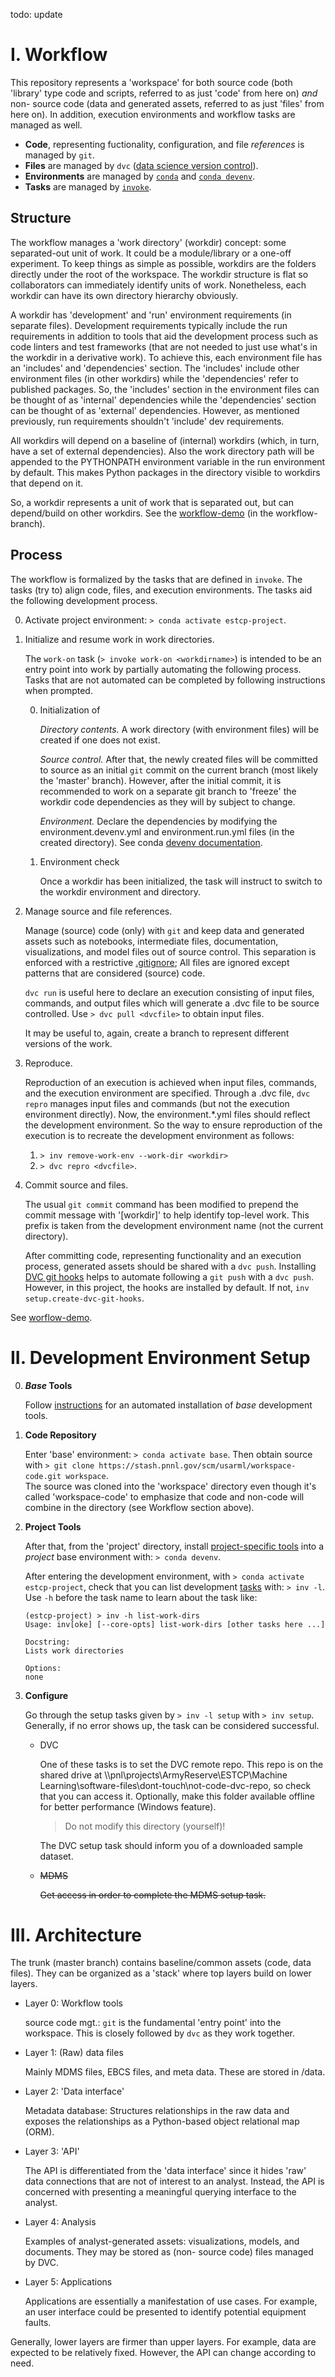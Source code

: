 todo: update

# I. Workflow

This repository represents a 'workspace' for both source code (both 'library' type code and scripts, referred to as just 'code' from here on) _and_ non- source code (data and generated assets, referred to as just 'files' from here on).
In addition, execution environments and workflow tasks are managed as well.

* **Code**, representing fuctionality, configuration, and file _references_ is managed by `git`.
* **Files** are managed by `dvc` ([data science version control](http://dvc.org)).
* **Environments** are managed by [`conda`](https://docs.conda.io) and [`conda devenv`](https://conda-devenv.readthedocs.io).
* **Tasks** are managed by [`invoke`](http://docs.pyinvoke.org).

## Structure

The workflow manages a 'work directory' (workdir) concept: some separated-out unit of work.
It could be a module/library or a one-off experiment.
To keep things as simple as possible, workdirs are the folders directly under the root of the workspace.
The workdir structure is flat so collaborators can immediately identify units of work.
Nonetheless, each workdir can have its own directory hierarchy obviously.

A workdir has 'development' and 'run' environment requirements (in separate files).
Development requirements typically include the run requirements in addition to tools that aid the development process such as code linters and test frameworks (that are not needed to just use what's in the workdir in a derivative work).
To achieve this, each environment file has an 'includes' and 'dependencies' section.
The 'includes' include other environment files (in other workdirs) while the 'dependencies' refer to published packages.
So, the 'includes' section in the environment files can be thought of as 'internal' dependencies
while the 'dependencies' section can be thought of as 'external' dependencies.
However, as mentioned previously, run requirements shouldn't 'include' dev requirements.

All workdirs will depend on a baseline of (internal) workdirs (which, in turn, have a set of external dependencies).
Also the work directory path will be appended to the PYTHONPATH environment variable in the run environment by default.
This makes Python packages in the directory visible to workdirs that depend on it.

So, a workdir represents a unit of work that is separated out, but can depend/build on other workdirs.
See the [workflow-demo](./workflow-demo/readme.md) (in the workflow-branch).

## Process

The workflow is formalized by the tasks that are defined in `invoke`.
The tasks (try to) align code, files, and execution environments.
The tasks aid the following development process.

0. Activate project environment: `> conda activate estcp-project`.

1. Initialize and resume work in work directories.

    The `work-on` task (`> invoke work-on <workdirname>`) is intended to be an entry point into work by partially automating the following process.
    Tasks that are not automated can be completed by following instructions when prompted.

    0. Initialization of
    
        *Directory contents.*
        A work directory (with environment files) will be created if one does not exist.

        *Source control.*
        After that, the newly created files will be committed to source as an initial `git` commit on the current branch (most likely the 'master' branch).
        However, after the initial commit, it is recommended to work on a separate git branch to 'freeze' the workdir code dependencies as they will by subject to change.
        
        *Environment.*
        Declare the dependencies by modifying the environment.devenv.yml and environment.run.yml files (in the created directory).
        See conda [devenv documentation](https://conda-devenv.readthedocs.io/en/latest/).

    1. Environment check

        Once a workdir has been initialized, the task will instruct to switch to the workdir environment and directory.

2. Manage source and file references.

    Manage (source) code (only) with `git` and keep data and generated assets such as notebooks, intermediate files, documentation, visualizations, and model files out of source control.
    This separation is enforced with a restrictive [.gitignore](.gitignore);
    All files are ignored except patterns that are considered (source) code.

    `dvc run` is useful here to declare an execution consisting of input files, commands, and output files which will generate a .dvc file to be source controlled.
    Use `> dvc pull <dvcfile>` to obtain input files.

    It may be useful to, again, create a branch to represent different versions of the work.

3. Reproduce.

    Reproduction of an execution is achieved when input files, commands, and the execution environment are specified.
    Through a .dvc file, `dvc repro` manages input files and commands (but not the execution environment directly).
    Now, the environment.*.yml files should reflect the development environment.
    So the way to ensure reproduction of the execution is to recreate the development environment as follows:
    1. `> inv remove-work-env --work-dir <workdir>`
    2. `> dvc repro <dvcfile>`.

4. Commit source and files.

    The usual `git commit` command has been modified to prepend the commit message with '[workdir]' to help identify top-level work.
    This prefix is taken from the development environment name (not the current directory).

    After committing code, representing functionality and an execution process, generated assets should be shared with a `dvc push`.
    Installing [DVC git hooks](https://dvc.org/doc/commands-reference/install) helps to automate following a `git push` with a `dvc push`.
    However, in this project, the hooks are installed by default.
    If not, `inv setup.create-dvc-git-hooks`.

See [worflow-demo](https://stash.pnnl.gov/projects/USARML/repos/workspace-code/browse/workflow-demo/readme.md?at=workflow-demo). 

# II. Development Environment Setup


0. **_Base_ Tools** 

    Follow [instructions](dev-bootstrap/readme.md) for an automated installation of _base_ development tools.

1. **Code Repository**

    Enter 'base' environment: `> conda activate base`.
    Then obtain source with
    `> git clone https://stash.pnnl.gov/scm/usarml/workspace-code.git workspace`.
    <br>
    The source was cloned into the 'workspace' directory even though it's called 'workspace-code' to emphasize that code and non-code will combine in the directory (see Workflow section above).

2. **Project Tools**

    After that, from the 'project' directory, install [project-specific tools](project/environment.run.yml) into a _project_ base environment with:
    `> conda devenv`.

    After entering the development environment, with `> conda activate estcp-project`, check that you can list development [tasks](project/estcp_project/tasks/tasks.py) with: `> inv -l`. 
    <br>
    Use `-h` before the task name to learn about the task like:
    ```
    (estcp-project) > inv -h list-work-dirs
    Usage: inv[oke] [--core-opts] list-work-dirs [other tasks here ...]

    Docstring:
    Lists work directories

    Options:
    none
    ```

3. **Configure**

    Go through the setup tasks given by `> inv -l setup` with `> inv setup`.
    Generally, if no error shows up, the task can be considered successful.

    * DVC

        One of these tasks is to set the DVC remote repo.
        This repo is on the shared drive at \\\pnl\projects\ArmyReserve\ESTCP\Machine Learning\software-files\dont-touch\not-code-dvc-repo, so check that you can access it.
        Optionally, make this folder available offline for better performance (Windows feature). <br>
        > Do not modify this directory (yourself)!

        The DVC setup task should inform you of a downloaded sample dataset.

    * ~~MDMS~~

        ~~Get access in order to complete the MDMS setup task.~~


# III. Architecture


The trunk (master branch) contains baseline/common assets (code, data files).
They can be organized as a 'stack' where top layers build on lower layers.


* Layer 0: Workflow tools

    source code mgt.: `git` is the fundamental 'entry point' into the workspace.
    This is closely followed by `dvc` as they work together.


* Layer 1: (Raw) data files

    Mainly MDMS files, EBCS files, and meta data.
    These are stored in /data.

* Layer 2: 'Data interface'

    Metadata database: Structures relationships in the raw data and exposes the relationships as a Python-based object relational map (ORM).

* Layer 3: 'API'

    The API is differentiated from the 'data interface' since it hides 'raw' data connections that are not of interest to an analyst.
    Instead, the API is concerned with presenting a meaningful querying interface to the analyst.

* Layer 4: Analysis

    Examples of analyst-generated assets: visualizations, models, and documents.
    They may be stored as (non- source code) files managed by DVC.

* Layer 5: Applications

    Applications are essentially a manifestation of use cases.
    For example, an user interface could be presented to identify potential equipment faults.

Generally, lower layers are firmer than upper layers.
For example, data are expected to be relatively fixed.
However, the API can change according to need.


<!--
use isse tracker on bitbucket?
-->

